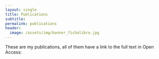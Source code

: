 ```yaml
---
layout: single
title: Publications
subtitle:
permalink: publications 
header:
  image: /assets/img/banner_fichalibro.jpg
---
```


These are my publications, all of them have a link to the full text in Open Access:

<script src="https://bibbase.org/show?bib=https%3A%2F%2Fbibbase.org%2Fzotero-mypublications%2Frosariorogel&jsonp=1"></script>
